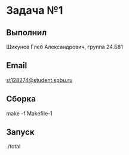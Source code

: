 # Задача №1
## Выполнил
Шикунов Глеб Александрович, группа 24.Б81
## Email
st128274@student.spbu.ru
## Сборка
make -f Makefile-1
## Запуск
./total
